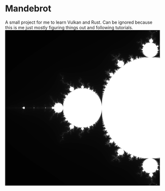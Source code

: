 # Mandebrot
A small project for me to learn Vulkan and Rust. Can be ignored because this is me just mostly figuring things out and following tutorials.
![Mandelbrot Set Image](./output/Mandelbrot.png)
